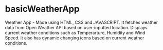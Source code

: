 # basicWeatherApp
Weather App - Made using HTML, CSS and JAVASCRIPT. It fetches weather data from Open Weather API based on user-inputted location. Displays current weather conditions such as Temperarture, Humidity and Wind Speed. It also has dynamic changing icons based on current weather conditions.




